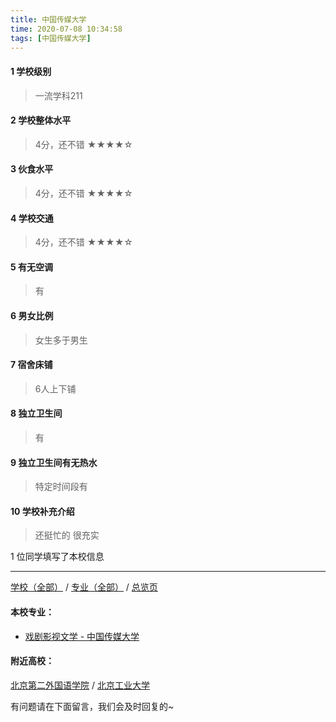 ```yaml
---
title: 中国传媒大学
time: 2020-07-08 10:34:58
tags: [中国传媒大学]
---
```

#### 1 学校级别
> 一流学科211


#### 2 学校整体水平
> 4分，还不错
★★★★☆

#### 3 伙食水平
>  4分，还不错
★★★★☆


#### 4 学校交通
> 4分，还不错
★★★★☆


#### 5 有无空调
> 有


#### 6 男女比例
> 女生多于男生

#### 7 宿舍床铺
> 6人上下铺
 

#### 8 独立卫生间
> 有


#### 9 独立卫生间有无热水
> 特定时间段有


#### 10 学校补充介绍
> 还挺忙的 很充实

1 位同学填写了本校信息
***
[学校（全部）](https://univgo.github.io/2020/07/08/3efa6bcca419) / [专业（全部）](https://univgo.github.io/2020/07/08/2d4c6d3552c2) / [总览页](https://univgo.github.io/2020/07/08/445daeb4fa00)
#### 本校专业：
- [戏剧影视文学 - 中国传媒大学](https://univgo.github.io/2020/07/08/44908a2cd185)

#### 附近高校：
[北京第二外国语学院](https://univgo.github.io/2020/07/08/北京第二外国语学院) / [北京工业大学](https://univgo.github.io/2020/07/08/北京工业大学)



有问题请在下面留言，我们会及时回复的~
